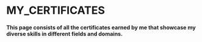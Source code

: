 # MY_CERTIFICATES
#### This page consists of all the certificates earned by me that showcase my diverse skills in different fields and domains.
